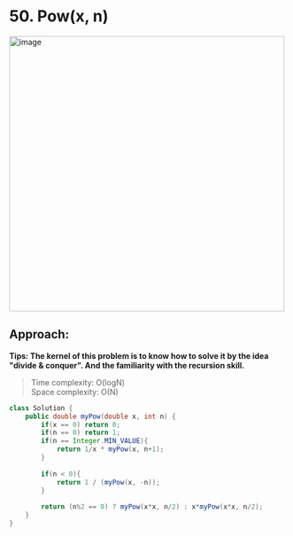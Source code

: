 # 50. Pow(x, n)
<img width="497" alt="image" src="https://user-images.githubusercontent.com/30597963/54984021-eab13600-4fe8-11e9-940e-b34e6a3b570f.png">

## Approach:
**Tips: The kernel of this problem is to know how to solve it by the idea "divide & conquer". And the familiarity with the recursion skill.**
>Time complexity: O(logN)  
 Space complexity: O(N)
```java
class Solution {
    public double myPow(double x, int n) {
        if(x == 0) return 0;
        if(n == 0) return 1;
        if(n == Integer.MIN_VALUE){
            return 1/x * myPow(x, n+1);
        }
        
        if(n < 0){
            return 1 / (myPow(x, -n));
        }
        
        return (n%2 == 0) ? myPow(x*x, n/2) : x*myPow(x*x, n/2);
    }
}
```
